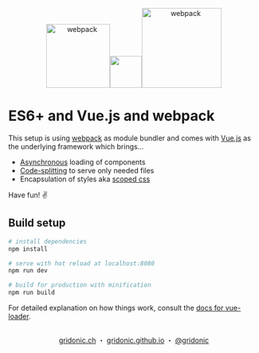 <p align="center"><img src="https://coligo.io/images/vue.svg" alt="webpack" height="128"><img src="https://www.brandeps.com/icon-download/P/Plus-01.svg" width="64"><img src="https://webpack.js.org/6bc5d8cf78d442a984e70195db059b69.svg" alt="webpack" height="160"></p>

# ES6+ and Vue.js and webpack

This setup is using [webpack] as module bundler and comes with [Vue.js] as the underlying framework which brings…

- [Asynchronous] loading of components
- [Code-splitting] to serve only needed files
- Encapsulation of styles aka [scoped css]

Have fun! ✌️

## Build setup

``` bash
# install dependencies
npm install

# serve with hot reload at localhost:8080
npm run dev

# build for production with minification
npm run build
```

For detailed explanation on how things work, consult the [docs for vue-loader](http://vuejs.github.io/vue-loader).

[webpack]: https://webpack.js.org/
[code-splitting]: https://webpack.js.org/guides/code-splitting/#on-demand-code-splitting
[Vue.js]: https://vuejs.org/
[asynchronous]: https://vuejs.org/v2/guide/components.html#Async-Components
[scoped css]: https://vue-loader.vuejs.org/en/features/scoped-css.html

##  
<p align="center">
  <a href="https://gridonic.ch">gridonic.ch</a> ・
  <a href="https://gridonic.github.io">gridonic.github.io</a> ・
  <a href="https://twitter.com/gridonic">@gridonic</a>
</p>
